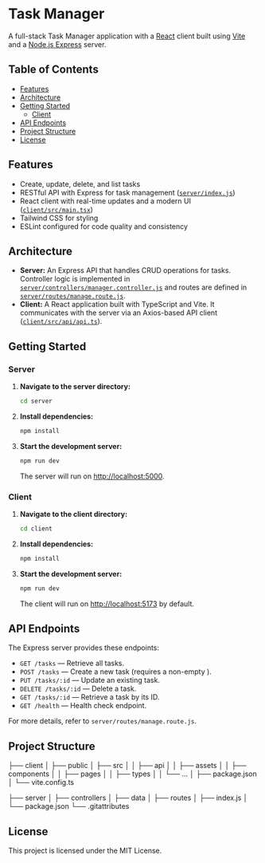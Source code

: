# Task Manager

A full-stack Task Manager application with a [React](https://reactjs.org/) client built using [Vite](https://vitejs.dev/) and a [Node.js Express](https://expressjs.com/) server.

## Table of Contents
- [Features](#features)
- [Architecture](#architecture)
- [Getting Started](#getting-started)
  - [Client](#client)
- [API Endpoints](#api-endpoints)
- [Project Structure](#project-structure)
- [License](#license)

## Features

- Create, update, delete, and list tasks
- RESTful API with Express for task management ([`server/index.js`](d:/Workspace/gta%20tech/task-manager/server/index.js))
- React client with real-time updates and a modern UI ([`client/src/main.tsx`](d:/Workspace/gta%20tech/task-manager/client/src/main.tsx))
- Tailwind CSS for styling
- ESLint configured for code quality and consistency

## Architecture

- **Server:** An Express API that handles CRUD operations for tasks. Controller logic is implemented in [`server/controllers/manager.controller.js`](d:/Workspace/gta%20tech/task-manager/server/controllers/manager.controller.js) and routes are defined in [`server/routes/manage.route.js`](d:/Workspace/gta%20tech/task-manager/server/routes/manage.route.js).
- **Client:** A React application built with TypeScript and Vite. It communicates with the server via an Axios-based API client ([`client/src/api/api.ts`](d:/Workspace/gta%20tech/task-manager/client/src/api/api.ts)).

## Getting Started

### Server

1. **Navigate to the server directory:**
    ```sh
    cd server
    ```
2. **Install dependencies:**
    ```sh
    npm install
    ```
3. **Start the development server:**
    ```sh
    npm run dev
    ```
   The server will run on [http://localhost:5000](http://localhost:5000).

### Client

1. **Navigate to the client directory:**
    ```sh
    cd client
    ```
2. **Install dependencies:**
    ```sh
    npm install
    ```
3. **Start the development server:**
    ```sh
    npm run dev
    ```
   The client will run on [http://localhost:5173](http://localhost:5173) by default.

## API Endpoints

The Express server provides these endpoints:

- `GET /tasks` — Retrieve all tasks.
- `POST /tasks` — Create a new task (requires a non-empty ).
- `PUT /tasks/:id` — Update an existing task.
- `DELETE /tasks/:id` — Delete a task.
- `GET /tasks/:id` — Retrieve a task by its ID.
- `GET /health` — Health check endpoint.

For more details, refer to `server/routes/manage.route.js`.

## Project Structure
├── client │ ├── public │ ├── src │ │ ├── api │ │ ├── assets │ │ ├── components │ │ ├── pages │ │ ├── types │ │ └── ... │ ├── package.json │ └── vite.config.ts

├── server │ ├── controllers │ ├── data │ ├── routes │ ├── index.js │ └── package.json └── .gitattributes



## License

This project is licensed under the MIT License.
